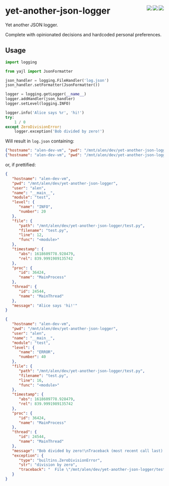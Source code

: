 # yet-another-json-logger [<img src="https://img.shields.io/gitlab/pipeline/alen/yet-another-json-logger/main?gitlab_url=https%3A%2F%2Fgitlab.home.alen.sh%2F&label=Gitlab%20CI&style=flat-square" align="right">](https://gitlab.home.alen.sh/alen/yet-another-json-logger) [<img src="https://img.shields.io/travis/buhanec/yet-another-json-logger/main.svg?label=Travis+CI&style=flat-square" align="right">](https://travis-ci.org/buhanec/yet-another-json-logger) [<img src="https://img.shields.io/azure-devops/build/buhanec/13746f63-b2e8-498b-a4f4-86a3207cfa78/5/main?label=Azure%20DevOps&style=flat-square" align="right">](https://dev.azure.com/buhanec/yet-another-json-logger/_build)

Yet another JSON logger.

Complete with opinionated decisions and hardcoded personal preferences.

## Usage

```python
import logging

from yajl import JsonFormatter

json_handler = logging.FileHandler('log.json')
json_handler.setFormatter(JsonFormatter())

logger = logging.getLogger(__name__)
logger.addHandler(json_handler)
logger.setLevel(logging.INFO)

logger.info('Alice says %r', 'hi!')
try:
    1 / 0
except ZeroDivisionError:
    logger.exception('Bob divided by zero!')
```

Will result in `log.json` containing:

```json
{"hostname": "alen-dev-vm", "pwd": "/mnt/alen/dev/yet-another-json-logger", "user": "alen", "name": "__main__", "module": "test", "level": {"name": "INFO", "number": 20}, "file": {"path": "/mnt/alen/dev/yet-another-json-logger/test.py", "filename": "test.py", "line": 12, "func": "<module>"}, "timestamp": {"abs": 1618609778.928479, "rel": 839.9991989135742}, "proc": {"id": 36424, "name": "MainProcess"}, "thread": {"id": 24544, "name": "MainThread"}, "message": "Alice says 'hi!'"}
{"hostname": "alen-dev-vm", "pwd": "/mnt/alen/dev/yet-another-json-logger", "user": "alen", "name": "__main__", "module": "test", "level": {"name": "ERROR", "number": 40}, "file": {"path": "/mnt/alen/dev/yet-another-json-logger/test.py", "filename": "test.py", "line": 16, "func": "<module>"}, "timestamp": {"abs": 1618609778.928479, "rel": 839.9991989135742}, "proc": {"id": 36424, "name": "MainProcess"}, "thread": {"id": 24544, "name": "MainThread"}, "message": "Bob divided by zero!\nTraceback (most recent call last):\n  File \"/mnt/alen/dev/yet-another-json-logger/test.py\", line 14, in <module>\n    1 / 0\nZeroDivisionError: division by zero", "exception": {"type": "builtins.ZeroDivisionError", "str": "division by zero", "traceback": "  File \"/mnt/alen/dev/yet-another-json-logger/test.py\", line 14, in <module>\n    1 / 0\n"}}
```

or, if prettified:

```json
{
   "hostname": "alen-dev-vm",
   "pwd": "/mnt/alen/dev/yet-another-json-logger",
   "user": "alen",
   "name": "__main__",
   "module": "test",
   "level": {
      "name": "INFO",
      "number": 20
   },
   "file": {
      "path": "/mnt/alen/dev/yet-another-json-logger/test.py",
      "filename": "test.py",
      "line": 12,
      "func": "<module>"
   },
   "timestamp": {
      "abs": 1618609778.928479,
      "rel": 839.9991989135742
   },
   "proc": {
      "id": 36424,
      "name": "MainProcess"
   },
   "thread": {
      "id": 24544,
      "name": "MainThread"
   },
   "message": "Alice says 'hi!'"
}
```
```json
{
   "hostname": "alen-dev-vm",
   "pwd": "/mnt/alen/dev/yet-another-json-logger",
   "user": "alen",
   "name": "__main__",
   "module": "test",
   "level": {
      "name": "ERROR",
      "number": 40
   },
   "file": {
      "path": "/mnt/alen/dev/yet-another-json-logger/test.py",
      "filename": "test.py",
      "line": 16,
      "func": "<module>"
   },
   "timestamp": {
      "abs": 1618609778.928479,
      "rel": 839.9991989135742
   },
   "proc": {
      "id": 36424,
      "name": "MainProcess"
   },
   "thread": {
      "id": 24544,
      "name": "MainThread"
   },
   "message": "Bob divided by zero!\nTraceback (most recent call last):\n  File \"/mnt/alen/dev/yet-another-json-logger/test.py\", line 14, in <module>\n    1 / 0\nZeroDivisionError: division by zero",
   "exception": {
      "type": "builtins.ZeroDivisionError",
      "str": "division by zero",
      "traceback": "  File \"/mnt/alen/dev/yet-another-json-logger/test.py\", line 14, in <module>\n    1 / 0\n"
   }
}
```
